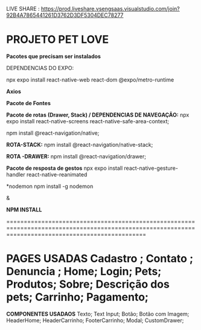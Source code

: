 LIVE SHARE : https://prod.liveshare.vsengsaas.visualstudio.com/join?92B4A7865441261D3762D3DF5304DEC78277

**PROJETO PET LOVE**
====================================================================================================================================================

**Pacotes que precisam ser instalados**

DEPENDENCIAS DO EXPO:

npx expo install react-native-web react-dom @expo/metro-runtime

**Axios**

**Pacote de Fontes** 

**Pacote de rotas (Drawer, Stack) / DEPENDENCIAS DE NAVEGAÇÃO:**
npx expo install react-native-screens react-native-safe-area-context;

npm install @react-navigation/native;

**ROTA-STACK:** npm install @react-navigation/native-stack;

**ROTA -DRAWER:** npm install @react-navigation/drawer;

**Pacote de resposta de gestos**
npx expo install react-native-gesture-handler react-native-reanimated

*nodemon
npm install -g nodemon

&

**NPM INSTALL** 

====================================================================================================================================================

**PAGES USADAS**
Cadastro ;
Contato ;
Denuncia ;
Home;
Login;
Pets;
Produtos;
Sobre;
Descrição dos pets;
Carrinho;
Pagamento;
====================================================================================================================================================

**COMPONENTES USADAOS**
Texto;
Text Input;
Botão;
Botão com Imagem;
HeaderHome;
HeaderCarrinho;
FooterCarrinho;
Modal;
CustomDrawer;
